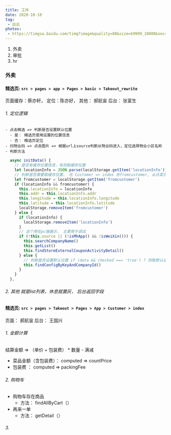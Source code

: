 ```yaml
---
title: 工作
date: 2020-10-10
tag:
 - 出云
photos:
 - https://timgsa.baidu.com/timg?image&quality=80&size=b9999_10000&sec=1601048610347&di=3dd01bb770690eb4d298b41aea1d0a1c&imgtype=0&src=http%3A%2F%2Fwuxi.sinaimg.cn%2F2015%2F0716%2FU12148P1474DT20150716102645.jpg
---
```


<!-- 引言（简介） -->
  1. 外卖
  2. 审批
  3. hr
<!--more-->
### 外卖
#### 精选页: `src > pages > app > Pages > basic > Takeout_rewrite`
  页面缓存：蔡亦轩， 定位：陈亦好， 其他： 郝航宙
  后台： 张富生
  ###### 1. 定位逻辑
    - 点击精选 => 判断是否设置默认位置
      - 是： 精选页使用设置的位置信息
      - 否： 精选页定位
    - 扫物业码 => 点击图片 => 根据url上source判断从物业码进入，定位选择物业小区名称
    - 判断方法
  ```js
    async initData() {
      // 是否有缓存位置信息，有则取缓存位置
      let locationInfo = JSON.parse(localStorage.getItem('locationInfo'))
      // 判断是否需要取缓存位置， 在 Customer => index 存fromcustomer, 从点菜页返回到精选需要取之前地址
      let fromcustomer = localStorage.getItem('fromcustomer') 
      if (locationInfo && fromcustomer) {
        this.locationInfo = locationInfo
        this.addr = this.locationInfo.addr
        this.longitude = this.locationInfo.longitude
        this.latitude = this.locationInfo.latitude
        localStorage.removeItem('fromcustomer')
      } else {
        if (locationInfo) {
          localStorage.removeItem('locationInfo')
        }
        // 这个用在pc端展示， 主要用于调试
        if (!this.source || (!isMhApp() && !isWeiXin())) {
          this.searchCompanyName()
          this.getList()
          this.findStoreExternalCouponActivityDetail()
        } else {
          // 判断是否设置默认位置 if (data && checked === 'true') ? 则取默认设置位置 : 去定位resetPos()
          this.findConfigByKeyAndCompanyId()
        }
      }
    },
  ```
  ###### 2. 其他 就是list列表，休息就置灰， 后台返回字段

#### 精选页: `src > pages > Takeout > Pages > App > Customer > index`
  页面： 郝航宙
  后台： 王国兴
###### 1. 金额计算
  结算金额 => （单价 + 包装费） * 数量 - 满减
  - 菜品金额（含包装费）： computed => countPrice
  - 包装费 ： computed => packingFee

###### 2. 购物车
  - 购物车存在商品
    - 方法： findAllByCart（）
  - 再来一单 
    - 方法： getDetail（）
    
###### 3. 
